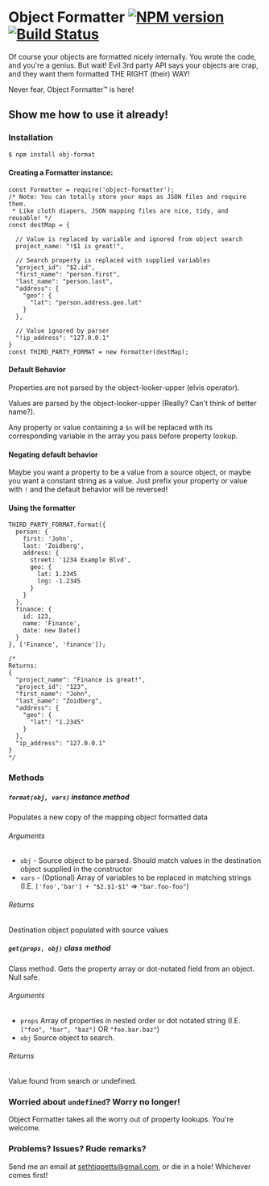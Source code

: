 # Object Formatter [![NPM version](https://img.shields.io/npm/v/obj-format.svg)](https://www.npmjs.org/package/obj-format) [![Build Status](https://travis-ci.org/SethTippetts/object-formatter.svg?branch=master)](https://travis-ci.org/SethTippetts/object-formatter)

Of course your objects are formatted nicely internally. You wrote the code, and you're a genius. But wait! Evil 3rd party API says your objects are crap, and they want them formatted THE RIGHT (their) WAY!

Never fear, Object Formatter™ is here!

## Show me how to use it already!

### Installation

```sh
$ npm install obj-format
```

#### Creating a Formatter instance:
```
const Formatter = require('object-formatter');
/* Note: You can totally store your maps as JSON files and require them.
 * Like cloth diapers, JSON mapping files are nice, tidy, and reusable! */
const destMap = {

  // Value is replaced by variable and ignored from object search
  project_name: "!$1 is great!",

  // Search property is replaced with supplied variables
  "project_id": "$2.id",
  "first_name": "person.first",
  "last_name": "person.last",
  "address": {
    "geo": {
      "lat": "person.address.geo.lat"
    }
  },

  // Value ignored by parser
  "!ip_address": "127.0.0.1"
}
const THIRD_PARTY_FORMAT = new Formatter(destMap);
```
#### Default Behavior

Properties are not parsed by the object-looker-upper (elvis operator).

Values are parsed by the object-looker-upper (Really? Can't think of better name?).

Any property or value containing a `$n` will be replaced with its corresponding variable in the array you pass before property lookup.

#### Negating default behavior

Maybe you want a property to be a value from a source object, or maybe you want a constant string as a value. Just prefix your property or value with `!` and the default behavior will be reversed!

#### Using the formatter
```
THIRD_PARTY_FORMAT.format({
  person: {
    first: 'John',
    last: 'Zoidberg',
    address: {
      street: '1234 Example Blvd',
      geo: {
        lat: 1.2345
        lng: -1.2345
      }
    }
  },
  finance: {
    id: 123,
    name: 'Finance',
    date: new Date()
  }
}, ['Finance', 'finance']);

/*
Returns:
{
  "project_name": "Finance is great!",
  "project_id": "123",
  "first_name": "John",
  "last_name": "Zoidberg",
  "address": {
    "geo": {
      "lat": "1.2345"
    }
  },
  "ip_address": "127.0.0.1"
}
*/
```

### Methods

##### `format(obj, vars)` _instance method_

Populates a new copy of the mapping object formatted data

###### Arguments
- `obj` - Source object to be parsed. Should match values in the destination object supplied in the constructor
- `vars` - (Optional) Array of variables to be replaced in matching strings (I.E. `['foo','bar'] + "$2.$1-$1"` => `"bar.foo-foo"`)

###### Returns
Destination object populated with source values

##### `get(props, obj)` _class method_
Class method. Gets the property array or dot-notated field from an object. Null safe.

###### Arguments
- `props`     Array of properties in nested order or dot notated string (I.E. `["foo", "bar", "baz"]` OR `"foo.bar.baz"`)
- `obj`       Source object to search.

###### Returns
Value found from search or undefined.

### Worried about `undefined`? Worry no longer!

Object Formatter takes all the worry out of property lookups. You're welcome.

### Problems? Issues? Rude remarks?
Send me an email at sethtippetts@gmail.com, or die in a hole! Whichever comes first!
